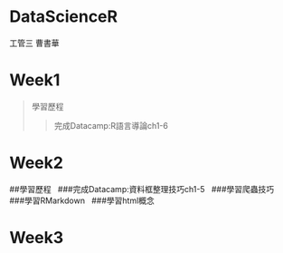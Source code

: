 # DataScienceR
工管三 曹書華
# Week1
>學習歷程
>>完成Datacamp:R語言導論ch1-6
# Week2
##學習歷程
   ###完成Datacamp:資料框整理技巧ch1-5
   ###學習爬蟲技巧
   ###學習RMarkdown
   ###學習html概念
# Week3

